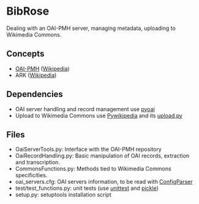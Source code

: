 BibRose
=======

Dealing with an OAI-PMH server, managing metadata, uploading to Wikimedia Commons.

Concepts
--------
* [OAI-PMH](http://www.openarchives.org/OAI/openarchivesprotocol.html)
([Wikipedia](http://en.wikipedia.org/wiki/OAI-PMH))
* ARK ([Wikipedia](http://en.wikipedia.org/wiki/Archival_Resource_Key))

Dependencies
------------
* OAI server handling and record management use
[pyoai](http://pypi.python.org/pypi/pyoai/)
* Upload to Wikimedia Commons use
[Pywikipedia](http://www.mediawiki.org/wiki/Manual:Pywikipediabot) and its
[upload.py](http://www.mediawiki.org/wiki/Manual:Pywikipediabot/upload.py)

Files
-----

* OaiServerTools.py: 
Interface with the OAI-PMH repository
* OaiRecordHandling.py: 
Basic manipulation of OAI records, extraction and transcription.
* CommonsFunctions.py: 
Methods tied to Wikimedia Commons specificities.
* oai_servers.cfg: 
OAI servers information, to be read with
[ConfigParser](http://docs.python.org/library/configparser.html)
* test/test_functions.py: unit tests 
(use [unittest](http://docs.python.org/library/unittest.html)
and [pickle](http://docs.python.org/library/pickle.html))
* setup.py: setuptools installation script